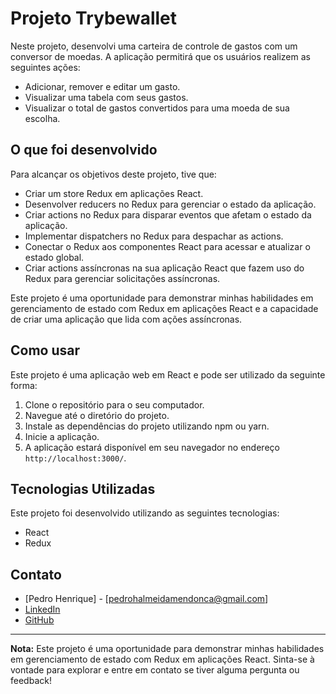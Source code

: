 # Projeto Trybewallet

Neste projeto, desenvolvi uma carteira de controle de gastos com um conversor de moedas. A aplicação permitirá que os usuários realizem as seguintes ações:

- Adicionar, remover e editar um gasto.
- Visualizar uma tabela com seus gastos.
- Visualizar o total de gastos convertidos para uma moeda de sua escolha.

## O que foi desenvolvido

Para alcançar os objetivos deste projeto, tive que:

- Criar um store Redux em aplicações React.
- Desenvolver reducers no Redux para gerenciar o estado da aplicação.
- Criar actions no Redux para disparar eventos que afetam o estado da aplicação.
- Implementar dispatchers no Redux para despachar as actions.
- Conectar o Redux aos componentes React para acessar e atualizar o estado global.
- Criar actions assíncronas na sua aplicação React que fazem uso do Redux para gerenciar solicitações assíncronas.

Este projeto é uma oportunidade para demonstrar minhas habilidades em gerenciamento de estado com Redux em aplicações React e a capacidade de criar uma aplicação que lida com ações assíncronas.

## Como usar

Este projeto é uma aplicação web em React e pode ser utilizado da seguinte forma:

1. Clone o repositório para o seu computador.
2. Navegue até o diretório do projeto.
3. Instale as dependências do projeto utilizando npm ou yarn.
4. Inicie a aplicação.
5. A aplicação estará disponível em seu navegador no endereço `http://localhost:3000/`.

## Tecnologias Utilizadas

Este projeto foi desenvolvido utilizando as seguintes tecnologias:

- React
- Redux

## Contato

- [Pedro Henrique] - [pedrohalmeidamendonca@gmail.com]
- [LinkedIn](https://www.linkedin.com/in/pedrohxiv/)
- [GitHub](https://github.com/pedrohxiv)

---

**Nota:** Este projeto é uma oportunidade para demonstrar minhas habilidades em gerenciamento de estado com Redux em aplicações React. Sinta-se à vontade para explorar e entre em contato se tiver alguma pergunta ou feedback!
